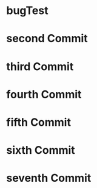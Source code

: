 # bugTest
# second Commit
# third Commit
# fourth Commit
# fifth Commit
# sixth Commit
# seventh Commit
